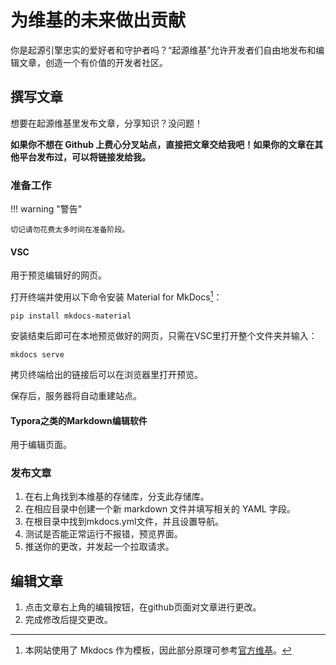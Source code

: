 # 为维基的未来做出贡献

你是起源引擎忠实的爱好者和守护者吗？“起源维基”允许开发者们自由地发布和编辑文章，创造一个有价值的开发者社区。

## 撰写文章

想要在起源维基里发布文章，分享知识？没问题！

**如果你不想在 Github 上费心分叉站点，直接把文章交给我吧！如果你的文章在其他平台发布过，可以将链接发给我。**

### 准备工作

!!! warning "警告"

    切记请勿花费太多时间在准备阶段。

#### VSC

用于预览编辑好的网页。

打开终端并使用以下命令安装 Material for MkDocs[^1]：

```
pip install mkdocs-material
```

安装结束后即可在本地预览做好的网页，只需在VSC里打开整个文件夹并输入：

```
mkdocs serve 
```

拷贝终端给出的链接后可以在浏览器里打开预览。

保存后，服务器将自动重建站点。

#### Typora之类的Markdown编辑软件

用于编辑页面。

### 发布文章

1. 在右上角找到本维基的存储库，分支此存储库。
2. 在相应目录中创建一个新 markdown 文件并填写相关的 YAML 字段。
3. 在根目录中找到mkdocs.yml文件，并且设置导航。
4. 测试是否能正常运行不报错，预览界面。
5. 推送你的更改，并发起一个拉取请求。

## 编辑文章

1. 点击文章右上角的编辑按钮，在github页面对文章进行更改。
4. 完成修改后提交更改。

[^1]: 本网站使用了 Mkdocs 作为模板，因此部分原理可参考[官方维基](https://squidfunk.github.io/mkdocs-material/)。


